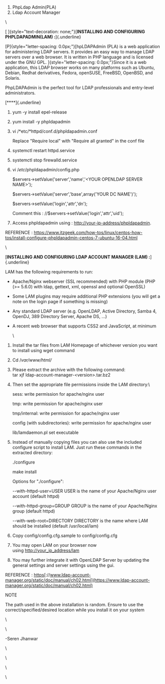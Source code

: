 1.  PhpLdap Admin(PLA)
2.  Ldap Account Manager

\

[ ]{style="text-decoration: none;"}[**INSTALLING AND CONFIGURING
PHPLDAPADMIN(LAM) :**]{.underline}

[P]{style="letter-spacing: 0.0px;"}[hpLDAPAdmin (PLA) is a web
application for administering LDAP servers. It provides an easy way to
manage LDAP servers over a web browser. It is written in PHP language
and is licensed under the GNU
GPL. ]{style="letter-spacing: 0.0px;"}Since it is a web application,
this LDAP browser works on many platforms such as Ubuntu, Debian, Redhat
derivatives, Fedora, openSUSE, FreeBSD, OpenBSD, and Solaris.

PhpLDAPAdmin is the perfect tool for LDAP professionals and entry-level
administrators.

[**\**]{.underline}

1.  yum -y install epel-release

2.  yum install -y phpldapadmin

3.  vi /*etc/*httpd/conf.d/phpldapadmin.conf

    Replace "Require local" with "Require all granted" in the conf file

4.  systemctl restart httpd.service

5.  systemctl stop firewalld.service

6.  vi /*etc*/phpldapadmin/config.php

    \$servers-\>setValue('server','name','\<YOUR OPENLDAP SERVER
    NAME\>');

    \$servers-\>setValue('server','base',array('YOUR DC NAME')');

    \$servers-\>setValue('login','attr','dn');

    Comment this : //\$servers-\>setValue('login','attr','uid');

7.  Access phpldapadmin using : <http://your-ip-address/phpldapadmin>.

REFERENCE :
<https://www.itzgeek.com/how-tos/linux/centos-how-tos/install-configure-phpldapadmin-centos-7-ubuntu-16-04.html>

\

[**INSTALLING AND CONFIGURING LDAP ACCOUNT MANAGER (LAM)
:**]{.underline}

LAM has the following requirements to run:

- Apache/Nginx webserver (SSL recommended) with PHP module (PHP (\>=
  5.6.0) with ldap, gettext, xml, openssl and optional OpenSSL)

- Some LAM plugins may require additional PHP extensions (you will get a
  note on the login page if something is missing)

- Any standard LDAP server (e.g. OpenLDAP, Active Directory, Samba 4,
  OpenDJ, 389 Directory Server, Apache DS, \...)

- A recent web browser that supports CSS2 and JavaScript, at minimum

  \

1.  Install the tar files from LAM Homepage of whichever version you
    want to install using wget command

2.  Cd /*var/www/html/*

3.  Please extract the archive with the following command:\
    tar xjf ldap-account-manager-\<version\>.tar.bz2

4.  Then set the appropriate file permissions inside the LAM directory:\

    sess: write permission for apache/nginx user

    tmp: write permission for apache/nginx user

    tmp/internal: write permission for apache/nginx user

    config (with subdirectories): write permission for apache/nginx user

    lib/lamdaemon.pl set executable

5.  Instead of manually copying files you can also use the included
    configure script to install LAM. Just run these commands in the
    extracted directory:

    ./configure

    make install

    Options for \"./configure\":

    \--with-httpd-user=USER USER is the name of your Apache/Nginx user
    account (default httpd)

    \--with-httpd-group=GROUP GROUP is the name of your Apache/Nginx
    group (default httpd)

    \--with-web-root=DIRECTORY DIRECTORY is the name where LAM should be
    installed (default /usr/local/lam)

6.  Copy config/config.cfg.sample to config/config.cfg

7.  You may open LAM on your browser now
    using <http://your_ip_address/lam>

8.  You may further integrate it with OpenLDAP Server by updating the
    general settings and server settings using the gui.

REFERENCE :
[http](https://www.ldap-account-manager.org/static/doc/manual/ch02.html)[s](https://www.ldap-account-manager.org/static/doc/manual/ch02.html)[://www.ldap-account-manager.org/static/doc/manual/ch02.html](https://www.ldap-account-manager.org/static/doc/manual/ch02.html)

NOTE

The path used in the above installation is random. Ensure to use the
correct/specified/desired location while you install it on your system

\

\

-Seren Jhanwar

\

\

\

\
